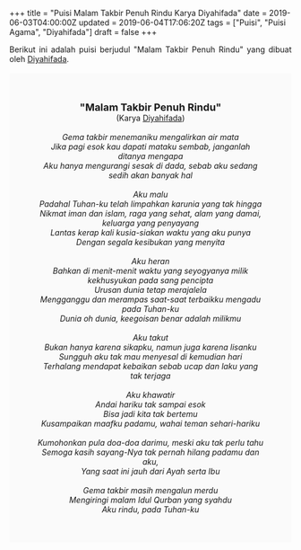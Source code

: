 +++
title = "Puisi Malam Takbir Penuh Rindu Karya Diyahifada"
date = 2019-06-03T04:00:00Z
updated = 2019-06-04T17:06:20Z
tags = ["Puisi", "Puisi Agama", "Diyahifada"]
draft = false
+++

<div dir="ltr" style="text-align: left;" trbidi="on"><div dir="ltr" style="text-align: left;" trbidi="on"><div style="text-align: justify;">Berikut ini adalah puisi berjudul "Malam Takbir Penuh Rindu" yang dibuat oleh <a href="https://mydhiearry.wordpress.com/author/diyahifada/" target="_blank">Diyahifada</a>. </div><br /><div style="background: #FAFAFA; font-size: 14px; height: auto; margin: 0 auto; padding: 50px; text-align: center; width: auto;"><span style="font-size: 18px;"><b>"Malam Takbir Penuh Rindu"</b></span><br />(Karya <a href="https://www.sekata.web.id/tags/diyahifada" target="_blank">Diyahifada</a>)<br /><br /><i>Gema takbir menemaniku mengalirkan air mata<br />Jika pagi esok kau dapati mataku sembab, janganlah ditanya mengapa<br />Aku hanya mengurangi sesak di dada, sebab aku sedang sedih akan banyak hal<br /><br />Aku malu<br />Padahal Tuhan-ku telah limpahkan karunia yang tak hingga<br />Nikmat iman dan islam, raga yang sehat, alam yang damai, keluarga yang penyayang<br />Lantas kerap kali kusia-siakan waktu yang aku punya<br />Dengan segala kesibukan yang menyita<br /><br />Aku heran<br />Bahkan di menit-menit waktu yang seyogyanya milik kekhusyukan pada sang pencipta<br />Urusan dunia tetap merajalela<br />Mengganggu dan merampas saat-saat terbaikku mengadu pada Tuhan-ku<br />Dunia oh dunia, keegoisan benar adalah milikmu<br /><br />Aku takut<br />Bukan hanya karena sikapku, namun juga karena lisanku<br />Sungguh aku tak mau menyesal di kemudian hari<br />Terhalang mendapat kebaikan sebab ucap dan laku yang tak terjaga<br /><br />Aku khawatir<br />Andai hariku tak sampai esok<br />Bisa jadi kita tak bertemu<br />Kusampaikan maafku padamu, wahai teman sehari-hariku<br /><br />Kumohonkan pula doa-doa darimu, meski aku tak perlu tahu<br />Semoga kasih sayang-Nya tak pernah hilang padamu dan aku,<br />Yang saat ini jauh dari Ayah serta Ibu<br /><br />Gema takbir masih mengalun merdu<br />Mengiringi malam Idul Qurban yang syahdu<br />Aku rindu, pada Tuhan-ku</i></div></div></div>
